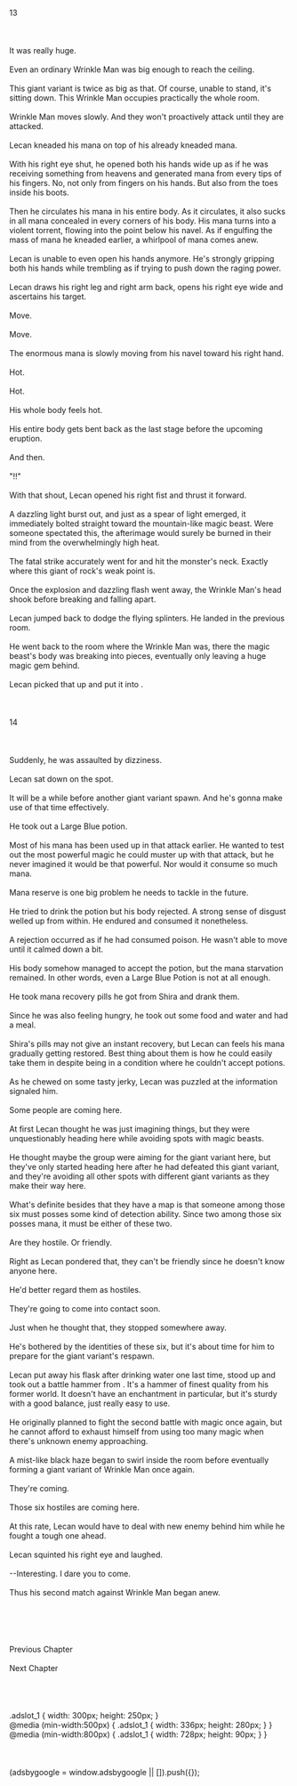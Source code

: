 <br/>
13<br/>
<br/>
<br/>
<br/>
It was really huge.<br/>
<br/>
Even an ordinary Wrinkle Man was big enough to reach the ceiling.<br/>
<br/>
This giant variant is twice as big as that. Of course, unable to stand, it's sitting down. This Wrinkle Man occupies practically the whole room.<br/>
<br/>
Wrinkle Man moves slowly. And they won't proactively attack until they are attacked.<br/>
<br/>
Lecan kneaded his mana on top of his already kneaded mana.<br/>
<br/>
With his right eye shut, he opened both his hands wide up as if he was receiving something from heavens and generated mana from every tips of his fingers. No, not only from fingers on his hands. But also from the toes inside his boots.<br/>
<br/>
Then he circulates his mana in his entire body. As it circulates, it also sucks in all mana concealed in every corners of his body. His mana turns into a violent torrent, flowing into the point below his navel. As if engulfing the mass of mana he kneaded earlier, a whirlpool of mana comes anew.<br/>
<br/>
Lecan is unable to even open his hands anymore. He's strongly gripping both his hands while trembling as if trying to push down the raging power.<br/>
<br/>
Lecan draws his right leg and right arm back, opens his right eye wide and ascertains his target.<br/>
<br/>
Move.<br/>
<br/>
Move.<br/>
<br/>
The enormous mana is slowly moving from his navel toward his right hand.<br/>
<br/>
Hot.<br/>
<br/>
Hot.<br/>
<br/>
His whole body feels hot.<br/>
<br/>
His entire body gets bent back as the last stage before the upcoming eruption.<br/>
<br/>
And then.<br/>
<br/>
"<Flame Spear (Bandroux)>!!"<br/>
<br/>
With that shout, Lecan opened his right fist and thrust it forward.<br/>
<br/>
A dazzling light burst out, and just as a spear of light emerged, it immediately bolted straight toward the mountain-like magic beast. Were someone spectated this, the afterimage would surely be burned in their mind from the overwhelmingly high heat.<br/>
<br/>
The fatal strike accurately went for and hit the monster's neck. Exactly where this giant of rock's weak point is.<br/>
<br/>
Once the explosion and dazzling flash went away, the Wrinkle Man's head shook before breaking and falling apart.<br/>
<br/>
Lecan jumped back to dodge the flying splinters. He landed in the previous room.<br/>
<br/>
He went back to the room where the Wrinkle Man was, there the magic beast's body was breaking into pieces, eventually only leaving a huge magic gem behind.<br/>
<br/>
Lecan picked that up and put it into <Storage>.<br/>
<br/>
<br/>
<TLN: If you're reading this novel at any other site than Sousetsuka .com you might be reading an unedited, uncorrected version of the novel.><br/>
14<br/>
<br/>
<br/>
<br/>
Suddenly, he was assaulted by dizziness.<br/>
<br/>
Lecan sat down on the spot.<br/>
<br/>
It will be a while before another giant variant spawn. And he's gonna make use of that time effectively.<br/>
<br/>
He took out a Large Blue potion.<br/>
<br/>
Most of his mana has been used up in that attack earlier. He wanted to test out the most powerful magic he could muster up with that attack, but he never imagined it would be that powerful. Nor would it consume so much mana.<br/>
<br/>
Mana reserve is one big problem he needs to tackle in the future.<br/>
<br/>
He tried to drink the potion but his body rejected. A strong sense of disgust welled up from within. He endured and consumed it nonetheless.<br/>
<br/>
A rejection occurred as if he had consumed poison. He wasn't able to move until it calmed down a bit.<br/>
<br/>
His body somehow managed to accept the potion, but the mana starvation remained. In other words, even a Large Blue Potion is not at all enough.<br/>
<br/>
He took mana recovery pills he got from Shira and drank them.<br/>
<br/>
Since he was also feeling hungry, he took out some food and water and had a meal.<br/>
<br/>
Shira's pills may not give an instant recovery, but Lecan can feels his mana gradually getting restored. Best thing about them is how he could easily take them in despite being in a condition where he couldn't accept potions.<br/>
<br/>
As he chewed on some tasty jerky, Lecan was puzzled at the information <Life Detection> signaled him.<br/>
<br/>
Some people are coming here.<br/>
<br/>
At first Lecan thought he was just imagining things, but they were unquestionably heading here while avoiding spots with magic beasts.<br/>
<br/>
He thought maybe the group were aiming for the giant variant here, but they've only started heading here after he had defeated this giant variant, and they're avoiding all other spots with different giant variants as they make their way here.<br/>
<br/>
What's definite besides that they have a map is that someone among those six must posses some kind of detection ability. Since two among those six posses mana, it must be either of these two.<br/>
<br/>
Are they hostile. Or friendly.<br/>
<br/>
Right as Lecan pondered that, they can't be friendly since he doesn't know anyone here.<br/>
<br/>
He'd better regard them as hostiles.<br/>
<br/>
They're going to come into contact soon.<br/>
<br/>
Just when he thought that, they stopped somewhere away.<br/>
<br/>
He's bothered by the identities of these six, but it's about time for him to prepare for the giant variant's respawn.<br/>
<br/>
Lecan put away his flask after drinking water one last time, stood up and took out a battle hammer from <Storage>. It's a hammer of finest quality from his former world. It doesn't have an enchantment in particular, but it's sturdy with a good balance, just really easy to use.<br/>
<br/>
He originally planned to fight the second battle with magic once again, but he cannot afford to exhaust himself from using too many magic when there's unknown enemy approaching.<br/>
<br/>
A mist-like black haze began to swirl inside the room before eventually forming a giant variant of Wrinkle Man once again.<br/>
<br/>
They're coming.<br/>
<br/>
Those six hostiles are coming here.<br/>
<br/>
At this rate, Lecan would have to deal with new enemy behind him while he fought a tough one ahead.<br/>
<br/>
Lecan squinted his right eye and laughed.<br/>
<br/>
--Interesting. I dare you to come.<br/>
<br/>
Thus his second match against Wrinkle Man began anew.<br/>
<br/>
<br/>
<br/>
<br/>
<br/>
Previous Chapter<br/>
<br/>
Next Chapter <br/>
<br/>
<br/>
<br/>
<br/>
.adslot_1 { width: 300px; height: 250px; }<br/>
@media (min-width:500px) { .adslot_1 { width: 336px; height: 280px; } }<br/>
@media (min-width:800px) { .adslot_1 { width: 728px; height: 90px; } }<br/>
<br/>
<br/>
<br/>
(adsbygoogle = window.adsbygoogle || []).push({});<br/>
<br/>
<br/>
<br/>
<br/>
